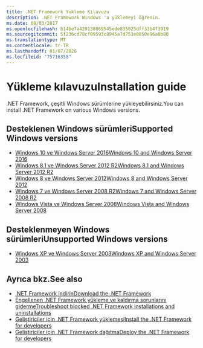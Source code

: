 ```yaml
---
title: .NET Framework Yükleme Kılavuzu
description: .NET Framework Windows 'a yüklemeyi öğrenin.
ms.date: 08/03/2017
ms.openlocfilehash: b14be7a429138069545ede835025dff33b4f3919
ms.sourcegitcommit: 5f236cd78cf09593c8945a7d753e0850e96a0b80
ms.translationtype: MT
ms.contentlocale: tr-TR
ms.lasthandoff: 01/07/2020
ms.locfileid: "75716358"
---
```

# <a name="installation-guide"></a><span data-ttu-id="77724-103">Yükleme kılavuzu</span><span class="sxs-lookup"><span data-stu-id="77724-103">Installation guide</span></span>

<span data-ttu-id="77724-104">.NET Framework, çeşitli Windows sürümlerine yükleyebilirsiniz.</span><span class="sxs-lookup"><span data-stu-id="77724-104">You can install .NET Framework on various Windows versions.</span></span>

## <a name="supported-windows-versions"></a><span data-ttu-id="77724-105">Desteklenen Windows sürümleri</span><span class="sxs-lookup"><span data-stu-id="77724-105">Supported Windows versions</span></span>

- [<span data-ttu-id="77724-106">Windows 10 ve Windows Server 2016</span><span class="sxs-lookup"><span data-stu-id="77724-106">Windows 10 and Windows Server 2016</span></span>](on-windows-10.md)
- [<span data-ttu-id="77724-107">Windows 8.1 ve Windows Server 2012 R2</span><span class="sxs-lookup"><span data-stu-id="77724-107">Windows 8.1 and Windows Server 2012 R2</span></span>](on-windows-8-1.md)
- [<span data-ttu-id="77724-108">Windows 8 ve Windows Server 2012</span><span class="sxs-lookup"><span data-stu-id="77724-108">Windows 8 and Windows Server 2012</span></span>](on-windows-8.md)
- [<span data-ttu-id="77724-109">Windows 7 ve Windows Server 2008 R2</span><span class="sxs-lookup"><span data-stu-id="77724-109">Windows 7 and Windows Server 2008 R2</span></span>](on-windows-7.md)
- [<span data-ttu-id="77724-110">Windows Vista ve Windows Server 2008</span><span class="sxs-lookup"><span data-stu-id="77724-110">Windows Vista and Windows Server 2008</span></span>](on-windows-vista.md)

## <a name="unsupported-windows-versions"></a><span data-ttu-id="77724-111">Desteklenmeyen Windows sürümleri</span><span class="sxs-lookup"><span data-stu-id="77724-111">Unsupported Windows versions</span></span>

- [<span data-ttu-id="77724-112">Windows XP ve Windows Server 2003</span><span class="sxs-lookup"><span data-stu-id="77724-112">Windows XP and Windows Server 2003</span></span>](on-windows-xp.md)

## <a name="see-also"></a><span data-ttu-id="77724-113">Ayrıca bkz.</span><span class="sxs-lookup"><span data-stu-id="77724-113">See also</span></span>

- [<span data-ttu-id="77724-114">.NET Framework indirin</span><span class="sxs-lookup"><span data-stu-id="77724-114">Download the .NET Framework</span></span>](https://dotnet.microsoft.com/download)
- [<span data-ttu-id="77724-115">Engellenen .NET Framework yükleme ve kaldırma sorunlarını giderme</span><span class="sxs-lookup"><span data-stu-id="77724-115">Troubleshoot blocked .NET Framework installations and uninstallations</span></span>](troubleshoot-blocked-installations-and-uninstallations.md)
- [<span data-ttu-id="77724-116">Geliştiriciler için .NET Framework yüklemesi</span><span class="sxs-lookup"><span data-stu-id="77724-116">Install the .NET Framework for developers</span></span>](guide-for-developers.md)
- [<span data-ttu-id="77724-117">Geliştiriciler için .NET Framework dağıtma</span><span class="sxs-lookup"><span data-stu-id="77724-117">Deploy the .NET Framework for developers</span></span>](../deployment/deployment-guide-for-developers.md)
